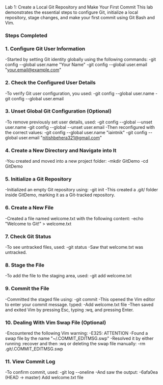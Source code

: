 Lab 1: Create a Local Git Repository and Make Your First Commit
This lab demonstrates the essential steps to configure Git, initialize a local repository, stage changes, and make your first commit using Git Bash and Vim.

### Steps Completed
### 1. Configure Git User Information
-Started by setting  Git identity globally using the following commands:
-git config --global user.name "Your Name"
-git config --global user.email "your.email@example.com"

### 2. Check the Configured User Details
-To verify  Git user configuration, you used:
-git config --global user.name
-git config --global user.email

### 3. Unset Global Git Configuration (Optional)
-To remove previously set user details, used:
-git config --global --unset user.name
-git config --global --unset user.email
-Then reconfigured with the correct values:
-git config --global user.name "iaintnik"
-git config --global user.email "nitishbehera321@gmail.com"

### 4. Create a New Directory and Navigate into It
-You created and moved into a new project folder:
-mkdir GitDemo
-cd GitDemo

### 5. Initialize a Git Repository
-Initialized an empty Git repository using:
-git init
-This created a .git/ folder inside GitDemo, marking it as a Git-tracked repository.

### 6. Create a New File
-Created a file named welcome.txt with the following content:
-echo "Welcome to Git!" > welcome.txt

### 7. Check Git Status
-To see untracked files, used:
-git status
-Saw that welcome.txt was untracked.

### 8. Stage the File
-To add the file to the staging area, used:
-git add welcome.txt

### 9. Commit the File
-Committed the staged file using:
-git commit
-This opened the Vim editor to enter your commit message. typed:
-Add welcome.txt file
-Then saved and exited Vim by pressing Esc, typing :wq, and pressing Enter.

### 10. Dealing With Vim Swap File (Optional)
-Encountered the following Vim warning:
-E325: ATTENTION
-Found a swap file by the name "~/.COMMIT_EDITMSG.swp"
-Resolved it by either running :recover and then :wq or deleting the swap file manually:
-rm .git/.COMMIT_EDITMSG.swp

### 11. View Commit Log
-To confirm commit,  used:
-git log --oneline
-And saw the output:
-6afa0ea (HEAD -> master) Add welcome.txt file
